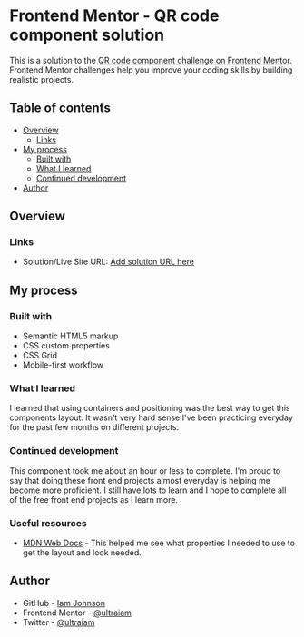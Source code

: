 # Frontend Mentor - QR code component solution

This is a solution to the [QR code component challenge on Frontend Mentor](https://www.frontendmentor.io/challenges/qr-code-component-iux_sIO_H). Frontend Mentor challenges help you improve your coding skills by building realistic projects. 

## Table of contents

- [Overview](#overview)
  - [Links](#links)
- [My process](#my-process)
  - [Built with](#built-with)
  - [What I learned](#what-i-learned)
  - [Continued development](#continued-development)
- [Author](#author)


## Overview

### Links

- Solution/Live Site URL: [Add solution URL here](https://your-solution-url.com)

## My process

### Built with

- Semantic HTML5 markup
- CSS custom properties
- CSS Grid
- Mobile-first workflow

### What I learned

I learned that using containers and positioning was the best way to get this components layout. It wasn't very hard sense I've been practicing everyday for the past few months on different projects. 

### Continued development

This component took me about an hour or less to complete. I'm proud to say that doing these front end projects almost everyday is helping me become more proficient. I still have lots to learn and I hope to complete all of the free front end projects as I learn more. 


### Useful resources

- [MDN Web Docs](https://developer.mozilla.org/en-US/) - This helped me see what properties I needed to use to get the layout and look needed.

## Author

- GitHub - [Iam Johnson](https://github.com/ultraiam)
- Frontend Mentor - [@ultraiam](https://www.frontendmentor.io/profile/ultraiam)
- Twitter - [@ultraiam](https://www.twitter.com/ultraiam)

